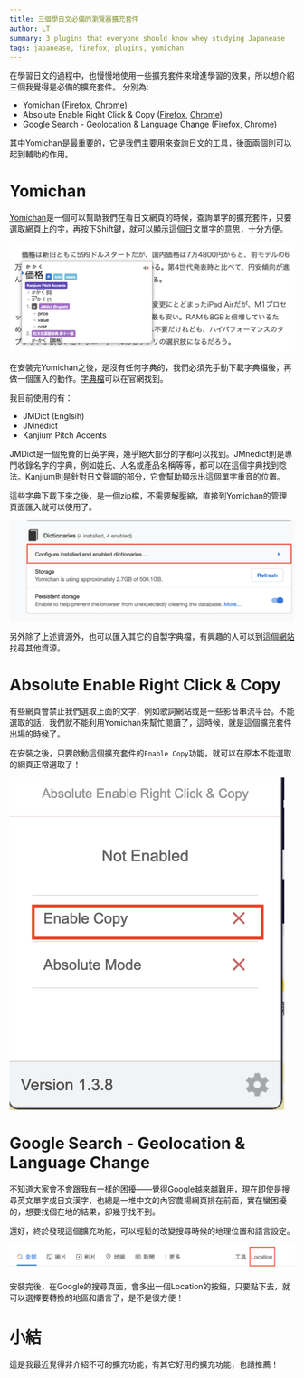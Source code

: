 ```yaml
---
title: 三個學日文必備的瀏覽器擴充套件
author: LT
summary: 3 plugins that everyone should know whey studying Japanease
tags: japanease, firefox, plugins, yomichan
---
```


在學習日文的過程中，也慢慢地使用一些擴充套件來增進學習的效果，所以想介紹三個我覺得是必備的擴充套件。
分別為:

  - Yomichan ([Firefox](https://addons.mozilla.org/zh-TW/firefox/addon/yomichan/), [Chrome](https://chrome.google.com/webstore/detail/yomichan/ogmnaimimemjmbakcfefmnahgdfhfami))
  - Absolute Enable Right Click & Copy ([Firefox](https://addons.mozilla.org/zh-TW/firefox/addon/absolute-enable-right-click/), [Chrome](https://chrome.google.com/webstore/detail/absolute-enable-right-cli/jdocbkpgdakpekjlhemmfcncgdjeiika))
  - Google Search - Geolocation & Language Change ([Firefox](https://addons.mozilla.org/zh-TW/firefox/addon/googlesearchgeolocationlang/), [Chrome](https://chrome.google.com/webstore/detail/google-search-geolocation/gglakldnncaidfodbmpaodhdknnlkjbb))

其中Yomichan是最重要的，它是我們主要用來查詢日文的工具，後面兩個則可以起到輔助的作用。

# Yomichan

[Yomichan](https://foosoft.net/projects/yomichan/)是一個可以幫助我們在看日文網頁的時候，查詢單字的擴充套件，只要選取網頁上的字，再按下Shift鍵，就可以顯示這個日文單字的意思，十分方便。

![](/images/yomichan.png)

在安裝完Yomichan之後，是沒有任何字典的，我們必須先手動下載字典檔後，再做一個匯入的動作。[字典檔](https://foosoft.net/projects/yomichan/#dictionaries)可以在官網找到。

我目前使用的有：

 - JMDict (Englsih)
 - JMnedict
 - Kanjium Pitch Accents

JMDict是一個免費的日英字典，幾乎絕大部分的字都可以找到。JMnedict則是專門收錄名字的字典，例如姓氏、人名或產品名稱等等，都可以在這個字典找到唸法。Kanjium則是針對日文聲調的部分，它會幫助顯示出這個單字重音的位置。

這些字典下載下來之後，是一個zip檔，不需要解壓縮，直接到Yomichan的管理頁面匯入就可以使用了。

![](/images/yomichan2.png)

另外除了上述資源外，也可以匯入其它的自製字典檔，有興趣的人可以到這個[網站](https://learnjapanese.moe/)找尋其他資源。

# Absolute Enable Right Click & Copy

有些網頁會禁止我們選取上面的文字，例如歌詞網站或是一些影音串流平台。不能選取的話，我們就不能利用Yomichan來幫忙閱讀了，這時候，就是這個擴充套件出場的時候了。

在安裝之後，只要啟動這個擴充套件的`Enable Copy`功能，就可以在原本不能選取的網頁正常選取了！

![](/images/copyText.png)

# Google Search - Geolocation & Language Change

不知道大家會不會跟我有一樣的困擾——覺得Google越來越難用，現在即使是搜尋英文單字或日文漢字，也總是一堆中文的內容農場網頁排在前面，實在蠻困擾的，想要找個在地的結果，卻幾乎找不到。

還好，終於發現這個擴充功能，可以輕鬆的改變搜尋時候的地理位置和語言設定。

![](/images/location.png)

安裝完後，在Google的搜尋頁面，會多出一個Location的按鈕，只要點下去，就可以選擇要轉換的地區和語言了，是不是很方便！

# 小結

這是我最近覺得非介紹不可的擴充功能，有其它好用的擴充功能，也請推薦！

